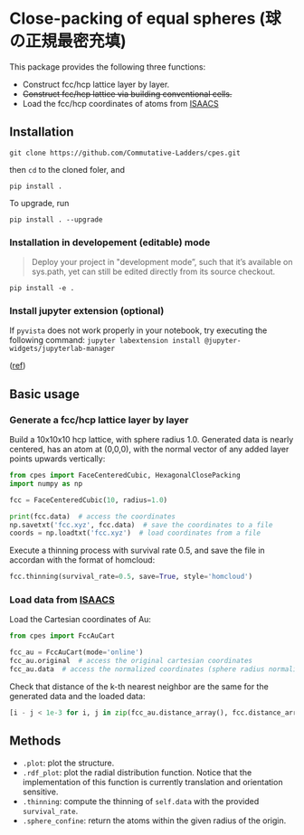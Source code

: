# Close-packing of equal spheres (球の正規最密充填)

This package provides the following three functions:

* Construct fcc/hcp lattice layer by layer.
* <del>Construct fcc/hcp lattice via building conventional cells.</del>
* Load the fcc/hcp coordinates of atoms from [ISAACS](http://isaacs.sourceforge.net/ex.html)

## Installation

```
git clone https://github.com/Commutative-Ladders/cpes.git
```
then `cd` to the cloned foler, and
```
pip install .
```

To upgrade, run
```
pip install . --upgrade
```

### Installation in developement (editable) mode

> Deploy your project in "development mode”, such that it’s available on sys.path, yet can still be edited directly from its source checkout.

```
pip install -e .
```

### Install jupyter extension (optional)

If `pyvista` does not work properly in your notebook, try executing the following command:
`jupyter labextension install @jupyter-widgets/jupyterlab-manager`

([ref](https://github.com/pyvista/pyvista/issues/332))

## Basic usage

### Generate a fcc/hcp lattice layer by layer

Build a 10x10x10 hcp lattice, with sphere radius 1.0. Generated data is nearly centered, has an atom at (0,0,0), with the normal vector of any added layer points upwards vertically:

```python
from cpes import FaceCenteredCubic, HexagonalClosePacking
import numpy as np

fcc = FaceCenteredCubic(10, radius=1.0)

print(fcc.data)  # access the coordinates
np.savetxt('fcc.xyz', fcc.data)  # save the coordinates to a file
coords = np.loadtxt('fcc.xyz')  # load coordinates from a file
```
Execute a thinning process with survival rate 0.5, and save the file in accordan with the format of homcloud:
```python
fcc.thinning(survival_rate=0.5, save=True, style='homcloud')
```



### Load data from [ISAACS](http://isaacs.sourceforge.net/ex.html)

Load the Cartesian coordinates of Au:
```python
from cpes import FccAuCart

fcc_au = FccAuCart(mode='online')
fcc_au.original  # access the original cartesian coordinates
fcc_au.data  # access the normalized coordinates (sphere radius normalized to 1.0)
```

Check that distance of the k-th nearest neighbor are the same for the generated data and the loaded data:

```python
[i - j < 1e-3 for i, j in zip(fcc_au.distance_array(), fcc.distance_array())]
```

## Methods

* `.plot`: plot the structure.
* `.rdf_plot`: plot the radial distribution function. Notice that the implementation of this function is currently translation and orientation sensitive.
* `.thinning`: compute the thinning of `self.data` with the provided `survival_rate`.
* `.sphere_confine`: return the atoms within the given radius of the origin.